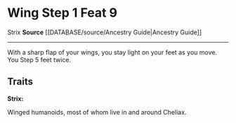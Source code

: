 ﻿---
actions: '[one-action]'
feat: Wing Step
id: '2655'
level: '9'
name: Wing Step
rarity: Common
source: '[[DATABASE/source/Ancestry Guide|Ancestry Guide]]'
trait:
- '[[DATABASE/trait/Strix|Strix]]'
type: Feat

---
# Wing Step <span class="action-icon">1</span> <span class="item-type">Feat 9</span>

<span class="item-trait">Strix</span>
**Source** [[DATABASE/source/Ancestry Guide|Ancestry Guide]]

---
With a sharp flap of your wings, you stay light on your feet as you move. You Step 5 feet twice.

## Traits

**Strix:**

Winged humanoids, most of whom live in and around Cheliax.